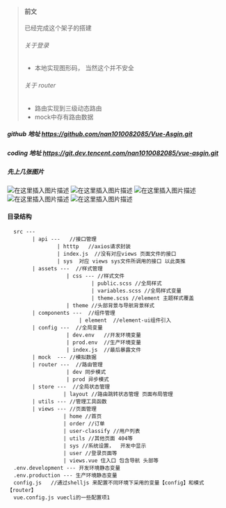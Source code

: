 > #### 前文 
> 已经完成这个架子的搭建
> ###### 关于登录
>  - 本地实现图形码， 当然这个并不安全
> ###### 关于 router
>  - 路由实现到三级动态路由
>  - mock中存有路由数据

##### github 地址  https://github.com/nan1010082085/Vue-Asgin.git
##### coding 地址 https://git.dev.tencent.com/nan1010082085/vue-asgin.git
#####  先上几张图片 
![在这里插入图片描述](https://img-blog.csdnimg.cn/20190506213557527.png?x-oss-process=image/watermark,type_ZmFuZ3poZW5naGVpdGk,shadow_10,text_aHR0cHM6Ly9ibG9nLmNzZG4ubmV0L3dlaXhpbl8zODY0NDg4Mw==,size_16,color_FFFFFF,t_70)
![在这里插入图片描述](https://img-blog.csdnimg.cn/20190506213525356.png?x-oss-process=image/watermark,type_ZmFuZ3poZW5naGVpdGk,shadow_10,text_aHR0cHM6Ly9ibG9nLmNzZG4ubmV0L3dlaXhpbl8zODY0NDg4Mw==,size_16,color_FFFFFF,t_70)
![在这里插入图片描述](https://img-blog.csdnimg.cn/2019050621333590.png?x-oss-process=image/watermark,type_ZmFuZ3poZW5naGVpdGk,shadow_10,text_aHR0cHM6Ly9ibG9nLmNzZG4ubmV0L3dlaXhpbl8zODY0NDg4Mw==,size_16,color_FFFFFF,t_70)
![在这里插入图片描述](https://img-blog.csdnimg.cn/20190506213354889.png?x-oss-process=image/watermark,type_ZmFuZ3poZW5naGVpdGk,shadow_10,text_aHR0cHM6Ly9ibG9nLmNzZG4ubmV0L3dlaXhpbl8zODY0NDg4Mw==,size_16,color_FFFFFF,t_70)
![在这里插入图片描述](https://img-blog.csdnimg.cn/20190506213431572.png?x-oss-process=image/watermark,type_ZmFuZ3poZW5naGVpdGk,shadow_10,text_aHR0cHM6Ly9ibG9nLmNzZG4ubmV0L3dlaXhpbl8zODY0NDg4Mw==,size_16,color_FFFFFF,t_70)

#### 目录结构
```
  src --- 
        | api ---   //接口管理
                | htttp   //axios请求封装
                | index.js  //没有对应views 页面文件的接口
                | sys  对应 views sys文件所调用的接口 以此类推
        | assets ---  //样式管理
                   | css --- //样式文件
                           | public.scss //全局样式
                           | variables.scss //全局样式变量
                           | theme.scss //element 主题样式覆盖
                   | theme //头部背景与导航背景样式
        | components ---  //组件管理
                       | element  //element-ui组件引入
        | config ---  //全局变量
                   | dev.env   //开发环境变量
                   | prod.env  //生产环境变量
                   | index.js  //最后暴露文件
        | mock  --- //模拟数据
        | router ---  //路由管理
                   | dev 同步模式
                   | prod 异步模式
        | store ---  //全局状态管理
                  | layout //路由跳转状态管理 页面布局管理
        | utils --- //管理工具函数 
        | views --- //页面管理
                  | home //首页
                  | order //订单
                  | user-classify //用户列表
                  | utils //其他页面 404等
                  | sys //系统设置，  开发中显示
                  | user //登录页面等
                  | views.vue 住入口 包含导航 头部等
  .env.development --- 开发环境静态变量
  .env.production --- 生产环境静态变量
  config.js   //通过shelljs 来配置不同环境下采用的变量【config】和模式【router】
  vue.config.js vuecli的一些配置项1
```